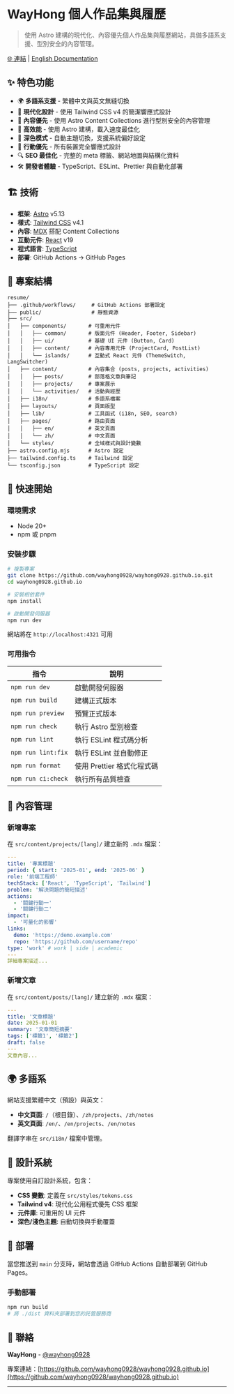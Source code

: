 # WayHong 個人作品集與履歷

> 使用 Astro 建構的現代化、內容優先個人作品集與履歷網站，具備多語系支援、型別安全的內容管理。

[🌐 連結](https://wayhong0928.github.io) | [English Documentation](./README.md)

## ✨ 特色功能

- 🌍 **多語系支援** - 繁體中文與英文無縫切換
- 🎨 **現代化設計** - 使用 Tailwind CSS v4 的簡潔響應式設計
- 📝 **內容優先** - 使用 Astro Content Collections 進行型別安全的內容管理
- 🚀 **高效能** - 使用 Astro 建構，載入速度最佳化
- 🌙 **深色模式** - 自動主題切換，支援系統偏好設定
- 📱 **行動優先** - 所有裝置完全響應式設計
- 🔍 **SEO 最佳化** - 完整的 meta 標籤、網站地圖與結構化資料
- 🛠️ **開發者體驗** - TypeScript、ESLint、Prettier 與自動化部署

## 🏗️ 技術

- **框架**: [Astro](https://astro.build) v5.13
- **樣式**: [Tailwind CSS](https://tailwindcss.com) v4.1
- **內容**: [MDX](https://mdxjs.com) 搭配 Content Collections
- **互動元件**: [React](https://react.dev) v19
- **程式語言**: [TypeScript](https://typescriptlang.org)
- **部署**: GitHub Actions → GitHub Pages

## 📁 專案結構

```text
resume/
├── .github/workflows/     # GitHub Actions 部署設定
├── public/                # 靜態資源
├── src/
│   ├── components/       # 可重用元件
│   │   ├── common/       # 版面元件 (Header, Footer, Sidebar)
│   │   ├── ui/           # 基礎 UI 元件 (Button, Card)
│   │   ├── content/      # 內容專用元件 (ProjectCard, PostList)
│   │   └── islands/      # 互動式 React 元件 (ThemeSwitch, LangSwitcher)
│   ├── content/          # 內容集合 (posts, projects, activities)
│   │   ├── posts/        # 部落格文章與筆記
│   │   ├── projects/     # 專案展示
│   │   └── activities/   # 活動與經歷
│   ├── i18n/             # 多語系檔案
│   ├── layouts/          # 頁面版型
│   ├── lib/              # 工具函式 (i18n, SEO, search)
│   ├── pages/            # 路由頁面
│   │   ├── en/           # 英文頁面
│   │   └── zh/           # 中文頁面
│   └── styles/           # 全域樣式與設計變數
├── astro.config.mjs      # Astro 設定
├── tailwind.config.ts    # Tailwind 設定
└── tsconfig.json         # TypeScript 設定
```

## 🚀 快速開始

### 環境需求

- Node 20+
- npm 或 pnpm

### 安裝步驟

```bash
# 複製專案
git clone https://github.com/wayhong0928/wayhong0928.github.io.git
cd wayhong0928.github.io

# 安裝相依套件
npm install

# 啟動開發伺服器
npm run dev
```

網站將在 `http://localhost:4321` 可用

### 可用指令

| 指令               | 說明                       |
| ------------------ | -------------------------- |
| `npm run dev`      | 啟動開發伺服器             |
| `npm run build`    | 建構正式版本               |
| `npm run preview`  | 預覽正式版本               |
| `npm run check`    | 執行 Astro 型別檢查        |
| `npm run lint`     | 執行 ESLint 程式碼分析     |
| `npm run lint:fix` | 執行 ESLint 並自動修正     |
| `npm run format`   | 使用 Prettier 格式化程式碼 |
| `npm run ci:check` | 執行所有品質檢查           |

## 📝 內容管理

### 新增專案

在 `src/content/projects/[lang]/` 建立新的 `.mdx` 檔案：

```yaml
---
title: '專案標題'
period: { start: '2025-01', end: '2025-06' }
role: '前端工程師'
techStack: ['React', 'TypeScript', 'Tailwind']
problem: '解決問題的簡短描述'
actions:
  - '關鍵行動一'
  - '關鍵行動二'
impact:
  - '可量化的影響'
links:
  demo: 'https://demo.example.com'
  repo: 'https://github.com/username/repo'
type: 'work' # work | side | academic
---
詳細專案描述...
```

### 新增文章

在 `src/content/posts/[lang]/` 建立新的 `.mdx` 檔案：

```yaml
---
title: '文章標題'
date: 2025-01-01
summary: '文章簡短摘要'
tags: ['標籤1', '標籤2']
draft: false
---
文章內容...
```

## 🌍 多語系

網站支援繁體中文（預設）與英文：

- **中文頁面**: `/`（根目錄）、`/zh/projects`、`/zh/notes`
- **英文頁面**: `/en/`、`/en/projects`、`/en/notes`

翻譯字串在 `src/i18n/` 檔案中管理。

## 🎨 設計系統

專案使用自訂設計系統，包含：

- **CSS 變數**: 定義在 `src/styles/tokens.css`
- **Tailwind v4**: 現代化公用程式優先 CSS 框架
- **元件庫**: 可重用的 UI 元件
- **深色/淺色主題**: 自動切換與手動覆蓋

## 🚀 部署

當您推送到 `main` 分支時，網站會透過 GitHub Actions 自動部署到 GitHub Pages。

### 手動部署

```bash
npm run build
# 將 ./dist 資料夾部署到您的託管服務商
```

## 📧 聯絡

**WayHong** - [@wayhong0928](https://github.com/wayhong0928)

專案連結：[https://github.com/wayhong0928/wayhong0928.github.io](https://github.com/wayhong0928/wayhong0928.github.io)

---
